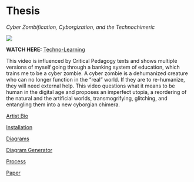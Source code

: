 # Thesis
_Cyber Zombification, Cyborgization, and the Technochimeric_

![]({{site.baseurl}}//Education.png)


**WATCH HERE:** [Techno-Learning](https://youtu.be/_1-43Bd7kPM)

This video is influenced by Critical Pedagogy texts and shows multiple versions of myself going through a banking system of education, which trains me to be a cyber zombie. A cyber zombie is a dehumanized creature who can no longer function in the “real” world. If they are to re-humanize, they will need external help. This video questions what it means to be human in the digital age and proposes an imperfect utopia, a reordering of the natural and the artificial worlds, transmogrifying, glitching, and entangling them into a new cyborgian chimera.

[Artist Bio](artistbio.md)

[Installation](Installation.md)

[Diagrams](diagrams.md)

[Diagram Generator](https://editor.p5js.org/chrismdv00/present/C0xxCQ6c0)

[Process](Process.md)

[Paper](Writings.md)

